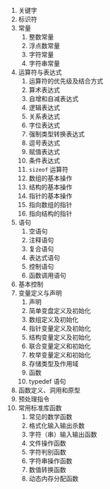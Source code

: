 1. 关键字
2. 标识符
3. 常量
   1. 整数常量
   1. 浮点数常量
   1. 字符常量
   1. 字符串常量
4. 运算符与表达式
   1. 运算符的优先级及结合方式
   1. 算术表达式
   1. 自增和自减表达式
   1. 逻辑表达式
   1. 关系表达式
   1. 字位表达式
   1. 强制类型转换表达式
   1. 逗号表达式
   1. 赋值表达式
   1. 条件表达式
   1. `sizeof` 运算符
   1. 数组的基本操作
   1. 结构的基本操作
   1. 指针的基本操作
   1. 指向数组的指针
   1. 指向结构的指针
4. 语句
   1. 空语句
   1. 注释语句
   1. 复合语句
   1. 表达式语句
   1. 控制语句
   1. 函数调用语句
4. 基本控制
4. 变量定义与声明
   1. 声明
   1. 简单变盘定义及初始化
   1. 数组定义及初始化
   1. 指针变量定义及初始化
   1. 结构变量定义及初始化
   1. 联合变量定义和初始化
   1. 枚举变量定义和初始化
   1. 存储类型及作用域
   1. 函数
   1. typedef 语句
8. 函数定义、洞用和原型
9. 预处理指令
10. 常用标准库函数
    1. 常见的数学函数
    2. 格式化输入输出杀数
    3. 字符（串）输入输出函数
    4. 文件操作函数
    5. 字符判别函数
    6. 字符串操作函数
    7. 数值转换函数
    8. 动态内存分配函数
